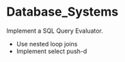 # Database_Systems

Implement a SQL Query Evaluator.

* Use nested loop joins
* Implement select push-d